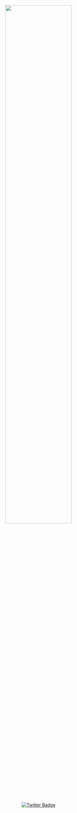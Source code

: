 <div id="header" align="center">
  <img src="https://media1.giphy.com/media/v1.Y2lkPTc5MGI3NjExcHNidDB1bDkyNmZwcDZjbjFjZWIxdHcwcmt1NXhiOTV0MXExcDRvOSZlcD12MV9pbnRlcm5hbF9naWZfYnlfaWQmY3Q9Zw/24AwucmjT0XisXeFyQ/giphy.gif" width="65%"/>
  <div id="badges">
    <a href="https://twitter.com/CocoWater404">
      <img src="https://img.shields.io/badge/Twitter-blue?style=for-the-badge&logo=twitter&logoColor=white" alt="Twitter Badge"/>
    </a>
  </div>
  <img src="https://komarev.com/ghpvc/?username=coconutwatermelon&style=flat-square&color=blue" alt=""/>
</div>
